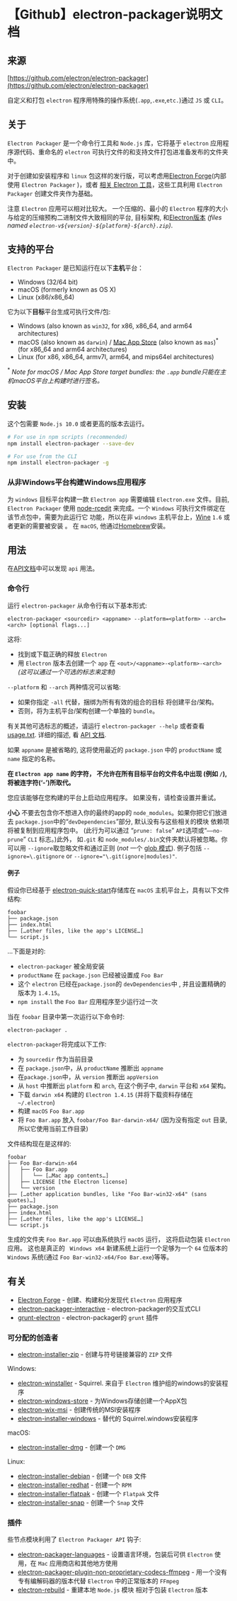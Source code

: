 # 【Github】electron-packager说明文档
## 来源
[https://github.com/electron/electron-packager](https://github.com/electron/electron-packager)

自定义和打包 `electron` 程序用特殊的操作系统(`.app`,`.exe`,`etc.`)通过 `JS` 或 `CLI`。

## 关于
`Electron Packager` 是一个命令行工具和 `Node.js` 库，它将基于 `electron` 应用程序源代码、重命名的 `electron` 可执行文件的和支持文件打包进准备发布的文件夹中。

对于创建如安装程序和 `linux` 包这样的发行版，可以考虑用[Electron
Forge](https://github.com/electron-userland/electron-forge)(内部使用 `Electron Packager` )，或者 [相关 Electron 工具](#distributable-creators)，这些工具利用 `Electron Packager` 创建文件夹作为基础。


注意 `Electron` 应用可以相对比较大。 一个压缩的、最小的 `Electron`
程序的大小与给定的压缩预构二进制文件大致相同的平台, 目标架构, 和[Electron版本](https://github.com/electron/electron/releases)
_(files named `electron-v${version}-${platform}-${arch}.zip`)_.

## 支持的平台

`Electron Packager` 是已知运行在以下**主机**平台：

* Windows (32/64 bit)
* macOS (formerly known as OS X)
* Linux (x86/x86_64)

它为以下**目标**平台生成可执行文件/包:

* Windows (also known as `win32`, for x86, x86_64, and arm64 architectures)
* macOS (also known as `darwin`) / [Mac App Store](https://electronjs.org/docs/tutorial/mac-app-store-submission-guide/) (also known as `mas`)<sup>*</sup> (for x86_64 and arm64 architectures)
* Linux (for x86, x86_64, armv7l, arm64, and mips64el architectures)

<sup>*</sup> *Note for macOS / Mac App Store target bundles: the `.app` bundle只能在主机macOS平台上构建时进行签名。*

## 安装
这个包需要 `Node.js 10.0` 或者更高的版本去运行。

```sh
# For use in npm scripts (recommended)
npm install electron-packager --save-dev

# For use from the CLI
npm install electron-packager -g
```

### 从非Windows平台构建Windows应用程序

为 `windows` 目标平台构建一款 `Electron app` 需要编辑 `Electron.exe` 文件。目前, `Electron Packager` 使用 [node-rcedit](https://github.com/atom/node-rcedit) 来完成。一个 `Windows` 可执行文件绑定在该节点包中，需要为此运行它
功能，所以在非 `windows` 主机平台上，[Wine](https://www.winehq.org/) `1.6` 或者更新的需要被安装
。 在 `macOS`, 他通过[Homebrew](http://brew.sh/)安装。

## 用法

在[API文档](https://electron.github.io/electron-packager/master/modules/electronpackager.html)中可以发现 `api` 用法。

### 命令行
运行 `electron-packager` 从命令行有以下基本形式:

```
electron-packager <sourcedir> <appname> --platform=<platform> --arch=<arch> [optional flags...]
```

这将:

- 找到或下载正确的释放 `Electron`
- 用 `Electron` 版本去创建一个 `app` 在 `<out>/<appname>-<platform>-<arch>` *(这可以通过一个可选的标志来定制)*

`--platform` 和 `--arch` 两种情况可以省略:

* 如果你指定 `-all` 代替，捆绑为所有有效的组合的目标
将创建平台/架构。
* 否则，将为主机平台/架构创建一个单独的 `bundle`。

有关其他可选标志的概述，请运行 `electron-packager --help` 或者查看
[usage.txt](https://github.com/electron/electron-packager/blob/master/usage.txt). 详细的描述, 看 [API 文档](https://electron.github.io/electron-packager/master/modules/electronpackager.html).

如果 `appname` 是被省略的, 这将使用最近的 `package.json` 中的 `productName` 或 `name` 指定的名称。

**在 `Electron app name` 的字符， 不允许在所有目标平台的文件名中出现
(例如 `/`), 将被连字符(‘-’)所取代。**

您应该能够在您构建的平台上启动应用程序。
如果没有，请检查设置并重试。

**小心** 不要去包含你不想进入你的最终的app的 `node_modules`。如果你把它们放进去
`package.json`中的“`devDependencies`”部分, 默认没有与这些相关的模块
依赖项将被复制到应用程序包中。 (此行为可以通过
“`prune: false`” `API`选项或“`——no-prune`” `CLI` 标志。)此外， 如`.git` 和
`node_modules/.bin`文件夹默认将被忽略。你可以用 `--ignore`取忽略文件和通过正则 (*not* 一个 [glob 模式](https://en.wikipedia.org/wiki/Glob_%28programming%29)).
例子包括 `--ignore=\.gitignore` or `--ignore="\.git(ignore|modules)"`.

#### 例子

假设你已经基于 [electron-quick-start](https://github.com/electron/electron-quick-start)存储库在 `macOS` 主机平台上，具有以下文件结构:

```
foobar
├── package.json
├── index.html
├── […other files, like the app's LICENSE…]
└── script.js
```

…下面是对的:

* `electron-packager` 被全局安装
* `productName` 在 `package.json` 已经被设置成 `Foo Bar`
* 这个 `electron` 已经在`package.json`的 `devDependencies`中 , 并且设置精确的版本为 `1.4.15`。
* `npm install` the `Foo Bar` 应用程序至少运行过一次

当在 `foobar` 目录中第一次运行以下命令时:

```
electron-packager .
```

`electron-packager`将完成以下工作:

* 为 `sourcedir` 作为当前目录
* 在 `package.json`中，从 `productName` 推断出 `appname`
* 在`package.json`中，从 `version` 推断出 `appVersion` 
* 从 `host` 中推断出 `platform` 和 `arch`, 在这个例子中, `darwin` 平台和 `x64` 架构。
* 下载 `darwin x64` 构建的 `Electron 1.4.15` (并将下载资料存储在 `~/.electron`)
* 构建 `macOS` `Foo Bar.app`
* 将 `Foo Bar.app` 放入 `foobar/Foo Bar-darwin-x64/` (因为没有指定 `out` 目录, 所以它使用当前工作目录)

文件结构现在是这样的:

```
foobar
├── Foo Bar-darwin-x64
│   ├── Foo Bar.app
│   │   └── […Mac app contents…]
│   ├── LICENSE [the Electron license]
│   └── version
├── […other application bundles, like "Foo Bar-win32-x64" (sans quotes)…]
├── package.json
├── index.html
├── […other files, like the app's LICENSE…]
└── script.js
```

生成的文件夹 `Foo Bar.app` 可以由系统执行 `macOS` 运行， 这将启动包装 `Electron` 应用。 这也是真正的 ` Windows x64` 新建系统上运行一个足够为一个 `64` 位版本的 `Windows` 系统(通过 `Foo Bar-win32-x64/Foo Bar.exe`)等等。

## 有关

- [Electron Forge](https://github.com/electron-userland/electron-forge) - 创建、构建和分发现代 `Electron` 应用程序
- [electron-packager-interactive](https://github.com/Urucas/electron-packager-interactive) - electron-packager的交互式CLI
- [grunt-electron](https://github.com/sindresorhus/grunt-electron) - electron-packager的 `grunt` 插件

### 可分配的创造者

* [electron-installer-zip](https://github.com/electron-userland/electron-installer-zip) - 创建与符号链接兼容的 `ZIP` 文件

Windows:

* [electron-winstaller](https://github.com/electron/windows-installer) - Squirrel. 来自于 `Electron` 维护组的windows的安装程序
* [electron-windows-store](https://github.com/felixrieseberg/electron-windows-store) - 为Windows存储创建一个AppX包
* [electron-wix-msi](https://github.com/felixrieseberg/electron-wix-msi) - 创建传统的MSI安装程序
* [electron-installer-windows](https://github.com/electron-userland/electron-installer-windows) - 替代的 Squirrel.windows安装程序

macOS:

* [electron-installer-dmg](https://github.com/electron-userland/electron-installer-dmg) - 创建一个 `DMG`

Linux:

* [electron-installer-debian](https://github.com/electron-userland/electron-installer-debian) - 创建一个 `DEB` 文件
* [electron-installer-redhat](https://github.com/electron-userland/electron-installer-redhat) - 创建一个 `RPM`
* [electron-installer-flatpak](https://github.com/endlessm/electron-installer-flatpak) - 创建一个 `Flatpak` 文件
* [electron-installer-snap](https://github.com/electron-userland/electron-installer-snap) - 创建一个 `Snap` 文件

### 插件

些节点模块利用了 `Electron Packager API` 钩子:

- [electron-packager-languages](https://npm.im/electron-packager-languages) - 设置语言环境，包装后可供 `Electron` 使用，在 `Mac` 应用商店和其他地方使用
- [electron-packager-plugin-non-proprietary-codecs-ffmpeg](https://www.npmjs.com/package/electron-packager-plugin-non-proprietary-codecs-ffmpeg) - 用一个没有专有编解码器的版本代替 `Electron` 中的正常版本的 `FFmpeg`
- [electron-rebuild](https://github.com/electron/electron-rebuild) - 重建本地 `Node.js` 模块
相对于包装 `Electron` 版本
